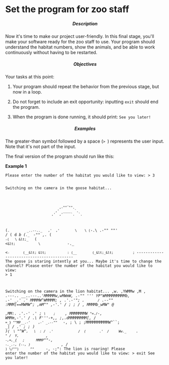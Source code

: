 # Set the program for zoo staff
<div class="step-text">
<h5 id="description" style="text-align: center;">Description</h5>
<p>Now it's time to make our project user-friendly. In this final stage, you'll make your software ready for the zoo staff to use. Your program should understand the habitat numbers, show the animals, and be able to work continuously without having to be restarted.</p>
<h5 id="objectives" style="text-align: center;">Objectives</h5>
<p>Your tasks at this point:</p>
<ol>
<li>
<p>Your program should repeat the behavior from the previous stage, but now in a loop.</p>
</li>
<li>
<p>Do not forget to include an exit opportunity: inputting <code class="java">exit</code> should end the program.</p>
</li>
<li>
<p>When the program is done running, it should print: <code class="java">See you later!</code></p>
</li>
</ol>
<h5 id="examples" style="text-align: center;">Examples</h5>
<p>The greater-than symbol followed by a space (<code class="java">&gt; </code>) represents the user input. Note that it's not part of the input.</p>
<p>The final version of the program should run like this:</p>
<p><strong>Example 1</strong></p>
<pre><code class="language-no-highlight">Please enter the number of the habitat you would like to view: &gt; 3

Switching on the camera in the goose habitat...

                                    _
                                ,-"" "".
                              ,'  ____  `.
                            ,'  ,'    `.  `._
   (`.         _..--.._   ,'  ,'        \    \
  (`-.\    .-""        ""'   /          (  d _b
 (`._  `-"" ,._             (            `-(   \
 &lt;_  `     (  &lt;`&lt;            \              `-._\
  &lt;`-       (__&lt; &lt;           :
   (__        (_&lt;_&lt;          ;
    `------------------------------------------
The goose is staring intently at you... Maybe it's time to change the channel?
Please enter the number of the habitat you would like to view: &gt; 1

Switching on the camera in the lion habitat...
                                               ,w.
                                             ,YWMMw  ,M  ,
                        _.---.._   __..---._.'MMMMMw,wMWmW,
                   _.-""        '''           YP"WMMMMMMMMMb,
                .-' __.'                   .'     MMMMW^WMMMM;
    _,        .'.-'"; `,       /`     .--""      :MMM[==MWMW^;
 ,mM^"     ,-'.'   /   ;      ;      /   ,       MMMMb_wMW"  @\
,MM:.    .'.-'   .'     ;     `\    ;     `,     MMMMMMMW `"=./`-,
WMMm__,-'.'     /      _.\      F'''-+,,   ;_,_.dMMMMMMMM[,_ / `=_}
"^MP__.-'    ,-' _.--""   `-,   ;       \  ; ;MMMMMMMMMMW^``; __|
           /   .'            ; ;         )  )`{  \ `"^W^`,   \  :
          /  .'             /  (       .'  /     Ww._     `.  `"
         /  Y,              `,  `-,=,_{   ;      MMMP`""-,  `-._.-,
        (--, )                `,_ / `) \/"")      ^"      `-, -;"\:
The lion is roaring!
Please enter the number of the habitat you would like to view: &gt; exit
See you later!
</code></pre>
</div>
